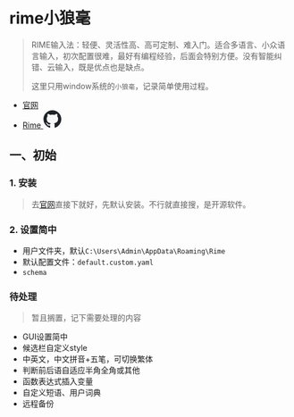 # rime小狼毫

> RIME输入法：轻便、灵活性高、高可定制、难入门。适合多语言、小众语言输入，初次配置很难，最好有编程经验，后面会特别方便。没有智能纠错、云输入，既是优点也是缺点。
>
> 这里只用window系统的`小狼毫`，记录简单使用过程。

- [官网](https://rime.im/)
- [Rime ![icon-github.png](img/icon-github.png)](https://github.com/rime/)

## 一、初始

### 1. 安装

> 去[官网](https://rime.im/)直接下就好，先默认安装。不行就直接搜，是开源软件。

### 2. 设置简中

- 用户文件夹，默认`C:\Users\Admin\AppData\Roaming\Rime`
- 默认配置文件：`default.custom.yaml`
- `schema`

### 待处理

> 暂且搁置，记下需要处理的内容

- GUI设置简中
- 候选栏自定义style
- 中英文，中文拼音+五笔，可切换繁体
- 判断前后语自适应半角全角或其他
- 函数表达式插入变量
- 自定义短语、用户词典
- 远程备份



